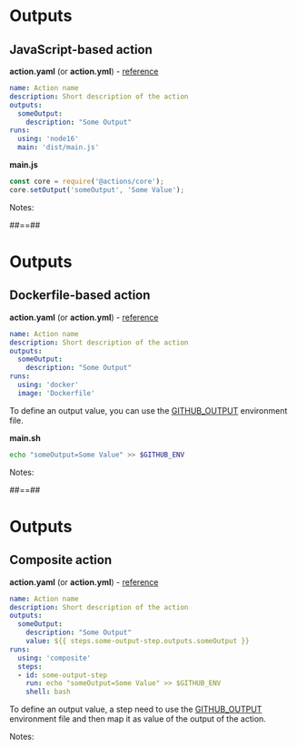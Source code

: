 <!-- .slide: class="with-code-bg-dark" -->

# Outputs

## JavaScript-based action

**action.yaml** (or **action.yml**) - [reference](https://docs.github.com/en/actions/creating-actions/metadata-syntax-for-github-actions#outputs-for-docker-container-and-javascript-actions)

```yaml [3-5]
name: Action name
description: Short description of the action
outputs:
  someOutput:
    description: "Some Output"
runs:
  using: 'node16'
  main: 'dist/main.js'
```

**main.js**

```js [2]
const core = require('@actions/core');
core.setOutput('someOutput', 'Some Value');
```

Notes:

##==##

<!-- .slide: class="with-code-bg-dark" -->

# Outputs

## Dockerfile-based action

**action.yaml** (or **action.yml**) - [reference](https://docs.github.com/en/actions/creating-actions/metadata-syntax-for-github-actions#outputs-for-docker-container-and-javascript-actions)

```yaml [3-5]
name: Action name
description: Short description of the action
outputs:
  someOutput:
    description: "Some Output"
runs:
  using: 'docker'
  image: 'Dockerfile'
```

To define an output value, you can use the [GITHUB_OUTPUT](https://docs.github.com/en/actions/using-workflows/workflow-commands-for-github-actions#setting-an-output-parameter) environment file.

**main.sh**

```sh
echo "someOutput=Some Value" >> $GITHUB_ENV
```

Notes:

##==##

<!-- .slide: class="with-code-bg-dark" -->

# Outputs

## Composite action

**action.yaml** (or **action.yml**) - [reference](https://docs.github.com/en/actions/creating-actions/metadata-syntax-for-github-actions#outputs-for-composite-actions)

```yaml [10-11|3-6]
name: Action name
description: Short description of the action
outputs:
  someOutput:
    description: "Some Output"
    value: ${{ steps.some-output-step.outputs.someOutput }}
runs:
  using: 'composite'
  steps:
  - id: some-output-step
    run: echo "someOutput=Some Value" >> $GITHUB_ENV
    shell: bash
```

To define an output value, a step need to use the [GITHUB_OUTPUT](https://docs.github.com/en/actions/using-workflows/workflow-commands-for-github-actions#setting-an-output-parameter) environment file and then map it as value of the output of the action.

Notes:
